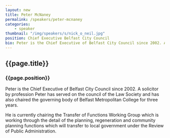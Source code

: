 ```yaml
---
layout: new
title: Peter McNaney
permalink: /speakers/peter-mcnaney
categories: 
    - speaker
thumbnail: "/img/speakers/s/nick_o_neil.jpg"
position: Chief Executive Belfast City Council
bio: Peter is the Chief Executive of Belfast City Council since 2002. A solicitor by profession Peter has served on the council of the Law Society and has also chaired the governing body of Belfast Metropolitan College for three years. 
---
```


## {{page.title}}
### {{page.position}}

Peter is the Chief Executive of Belfast City Council since 2002. A solicitor by profession Peter has served on the council of the Law Society and has also chaired the governing body of Belfast Metropolitan College for three years. 

He is currently chairing the Transfer of Functions Working Group which is working through the detail of the planning, regeneration and community planning functions which will transfer to local government under the Review of Public Administration.